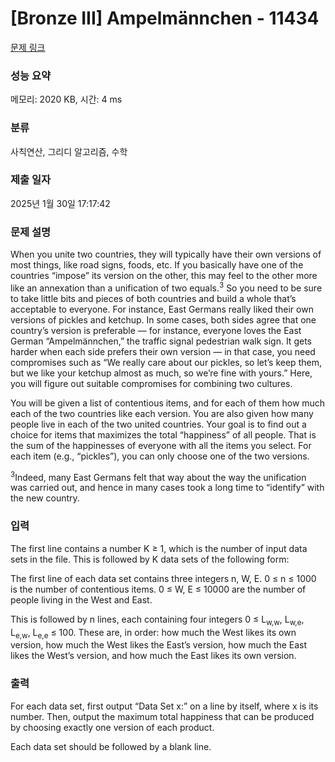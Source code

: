 # [Bronze III] Ampelmännchen - 11434 

[문제 링크](https://www.acmicpc.net/problem/11434) 

### 성능 요약

메모리: 2020 KB, 시간: 4 ms

### 분류

사칙연산, 그리디 알고리즘, 수학

### 제출 일자

2025년 1월 30일 17:17:42

### 문제 설명

<p>When you unite two countries, they will typically have their own versions of most things, like road signs, foods, etc. If you basically have one of the countries “impose” its version on the other, this may feel to the other more like an annexation than a unification of two equals.<sup>3</sup> So you need to be sure to take little bits and pieces of both countries and build a whole that’s acceptable to everyone. For instance, East Germans really liked their own versions of pickles and ketchup. In some cases, both sides agree that one country’s version is preferable — for instance, everyone loves the East German “Ampelmännchen,” the traffic signal pedestrian walk sign. It gets harder when each side prefers their own version — in that case, you need compromises such as “We really care about our pickles, so let’s keep them, but we like your ketchup almost as much, so we’re fine with yours.” Here, you will figure out suitable compromises for combining two cultures.</p>

<p>You will be given a list of contentious items, and for each of them how much each of the two countries like each version. You are also given how many people live in each of the two united countries. Your goal is to find out a choice for items that maximizes the total “happiness” of all people. That is the sum of the happinesses of everyone with all the items you select. For each item (e.g., “pickles”), you can only choose one of the two versions.</p>

<p><sup>3</sup>Indeed, many East Germans felt that way about the way the unification was carried out, and hence in many cases took a long time to “identify” with the new country.</p>

### 입력 

 <p>The first line contains a number K ≥ 1, which is the number of input data sets in the file. This is followed by K data sets of the following form:</p>

<p>The first line of each data set contains three integers n, W, E. 0 ≤ n ≤ 1000 is the number of contentious items. 0 ≤ W, E ≤ 10000 are the number of people living in the West and East.</p>

<p>This is followed by n lines, each containing four integers 0 ≤ L<sub>w,w</sub>, L<sub>w,e</sub>, L<sub>e,w</sub>, L<sub>e,e</sub> ≤ 100. These are, in order: how much the West likes its own version, how much the West likes the East’s version, how much the East likes the West’s version, and how much the East likes its own version.</p>

### 출력 

 <p>For each data set, first output “Data Set x:” on a line by itself, where x is its number. Then, output the maximum total happiness that can be produced by choosing exactly one version of each product.</p>

<p>Each data set should be followed by a blank line.</p>

